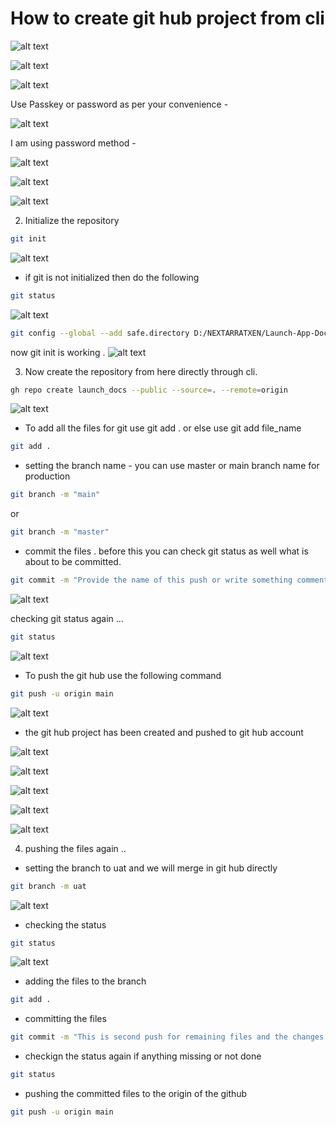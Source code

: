 # How to create git hub project from cli

![alt text](image-7.png)

![alt text](image-8.png)

![alt text](image-9.png)

Use Passkey or password as per your convenience -

![alt text](image-10.png)

I am using password method -

![alt text](image-11.png)

![alt text](image-12.png)

![alt text](image-13.png)

2. Initialize the repository

```bash
git init
```

![alt text](image-14.png)

- if git is not initialized then do the following

```bash
git status
```

![alt text](image-15.png)

```bash
git config --global --add safe.directory D:/NEXTARRATXEN/Launch-App-Docs
```

now git init is working .
![alt text](image-16.png)

3. Now create the repository from here directly through cli.

```bash
gh repo create launch_docs --public --source=. --remote=origin
```

![alt text](image-17.png)

- To add all the files for git use git add . or else use git add file_name

```bash
git add .
```

- setting the branch name - you can use master or main branch name for production

```bash
git branch -m "main"
```

or

```bash
git branch -m "master"
```

- commit the files . before this you can check git status as well what is about to be committed.

```bash
git commit -m "Provide the name of this push or write something comments or remarks about this push to git hub"
```

![alt text](image-18.png)

checking git status again ...

```bash
git status
```

![alt text](image-19.png)

- To push the git hub use the following command

```bash
git push -u origin main
```

![alt text](image-20.png)

- the git hub project has been created and pushed to git hub account

![alt text](image-21.png)

![alt text](image-22.png)

![alt text](image-23.png)

![alt text](image-24.png)

![alt text](image-25.png)

4. pushing the files again ..

- setting the branch to uat and we will merge in git hub directly

```bash
git branch -m uat
```

![alt text](image-26.png)

- checking the status

```bash
git status
```

![alt text](image-27.png)

- adding the files to the branch

```bash
git add .
```

- committing the files

```bash
git commit -m "This is second push for remaining files and the changes in the file"
```

- checkign the status again if anything missing or not done

```bash
git status
```

- pushing the committed files to the origin of the github

```bash
git push -u origin main
```
